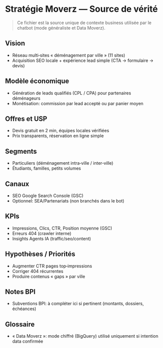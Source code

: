 # Stratégie Moverz — Source de vérité

> Ce fichier est la source unique de contexte business utilisée par le chatbot (mode généraliste et Data Moverz).

## Vision
- Réseau multi‑sites « déménagement par ville » (11 sites)
- Acquisition SEO locale + expérience lead simple (CTA → formulaire → devis)

## Modèle économique
- Génération de leads qualifiés (CPL / CPA) pour partenaires déménageurs
- Monétisation: commission par lead accepté ou par panier moyen

## Offres et USP
- Devis gratuit en 2 min, équipes locales vérifiées
- Prix transparents, réservation en ligne simple

## Segments
- Particuliers (déménagement intra‑ville / inter‑ville)
- Étudiants, familles, petits volumes

## Canaux
- SEO Google Search Console (GSC)
- Optionnel: SEA/Partenariats (non branchés dans le bot)

## KPIs
- Impressions, Clics, CTR, Position moyenne (GSC)
- Erreurs 404 (crawler interne)
- Insights Agents IA (traffic/seo/content)

## Hypothèses / Priorités
- Augmenter CTR pages top‑impressions
- Corriger 404 récurrentes
- Produire contenus « gaps » par ville

## Notes BPI
- Subventions BPI: à compléter ici si pertinent (montants, dossiers, échéances)

## Glossaire
- « Data Moverz »: mode chiffré (BigQuery) utilisé uniquement si intention data confirmée


